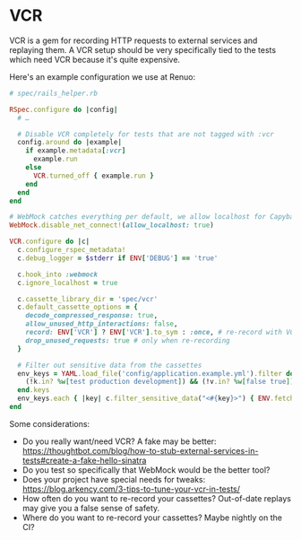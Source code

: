 # VCR

VCR is a gem for recording HTTP requests to external services and replaying them.
A VCR setup should be very specifically tied to the tests which need VCR because it's quite expensive.

Here's an example configuration we use at Renuo:

```rb
# spec/rails_helper.rb

RSpec.configure do |config|
  # …

  # Disable VCR completely for tests that are not tagged with :vcr
  config.around do |example|
    if example.metadata[:vcr]
      example.run
    else
      VCR.turned_off { example.run }
    end
  end
end

# WebMock catches everything per default, we allow localhost for Capybara/Selenium
WebMock.disable_net_connect!(allow_localhost: true)

VCR.configure do |c|
  c.configure_rspec_metadata!
  c.debug_logger = $stderr if ENV['DEBUG'] == 'true'

  c.hook_into :webmock
  c.ignore_localhost = true

  c.cassette_library_dir = 'spec/vcr'
  c.default_cassette_options = {
    decode_compressed_response: true,
    allow_unused_http_interactions: false,
    record: ENV['VCR'] ? ENV['VCR'].to_sym : :once, # re-record with VCR=all
    drop_unused_requests: true # only when re-recording
  }

  # Filter out sensitive data from the cassettes
  env_keys = YAML.load_file('config/application.example.yml').filter do |k, v|
    (!k.in? %w[test production development]) && (!v.in? %w[false true])
  end.keys
  env_keys.each { |key| c.filter_sensitive_data("<#{key}>") { ENV.fetch(key, nil) } }
end
```

Some considerations:
* Do you really want/need VCR? A fake may be better: https://thoughtbot.com/blog/how-to-stub-external-services-in-tests#create-a-fake-hello-sinatra
* Do you test so specifically that WebMock would be the better tool?
* Does your project have special needs for tweaks: https://blog.arkency.com/3-tips-to-tune-your-vcr-in-tests/
* How often do you want to re-record your cassettes? Out-of-date replays may give you a false sense of safety.
* Where do you want to re-record your cassettes? Maybe nightly on the CI?

